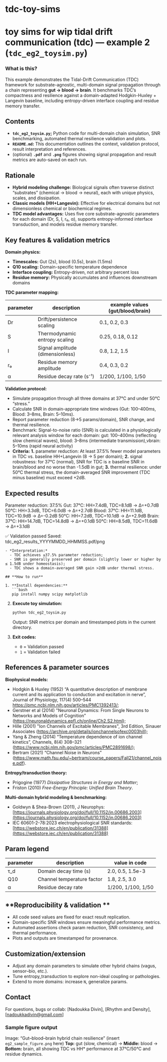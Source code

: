 # tdc-toy-sims
# toy sims for wip tidal drift communication (tdc) — example 2 (`tdc_eg2_toysim.py`)

### **What is this?**
This example demonstrates the Tidal-Drift Communication (TDC) framework for substrate-agnostic, multi-domain signal propagation through a chain representing **gut → blood → brain**. It benchmarks TDC’s compactness and resilience against a domain-adapted Hodgkin-Huxley + Langevin baseline, including entropy-driven interface coupling and residue memory transfer.

## **Contents**

- **`tdc_eg2_toysim.py`;** Python code for multi-domain chain simulation, SNR benchmarking, automated thermal resilience validation and plots.
- **`README.md`:** This documentation outlines the context, validation protocol, result interpretation and references.
- (optional) **`.pdf`** and **`.png`** figures showing signal propagation and result metrics are auto-saved on each run.

## **Rationale**

- **Hybrid modeling challenge:** Biological signals often traverse distinct “substrates” (chemical → blood → neural), each with unique physics, scales, and dissipation.
- **Classic models (HH+Langevin):** Effective for electrical domains but not dimensionless chemical or biochemical regimes.
- **TDC model advantages:** Uses five core substrate-agnostic parameters for each domain (Dr, S, I, r₀, α), supports entropy-informed interface transduction, and models residue memory transfer.

## **Key features & validation metrics**

**Domain physics:**
- **Timescales:** Gut (2s), blood (0.5s), brain (1.5ms)
- **Q10 scaling:** Domain-specific temperature dependence
- **Interface coupling:** Entropy-driven, not arbitrary percent loss
- **Residue memory:** Physically accumulates and influences downstream domains

**TDC parameter mapping:**

| parameter | description                     | example values (gut/blood/brain) |
|-----------|---------------------------------|----------------------------------|
| Dr        | Drift/persistence scaling       | 0.1, 0.2, 0.3                    |
| S         | Thermodynamic entropy scaling   | 0.25, 0.18, 0.12                 |
| I         | Signal amplitude (dimensionless)| 0.8, 1.2, 1.5                    |
| r₀        | Residue memory amplitude        | 0.4, 0.3, 0.2                    |
| α         | Residue decay rate (s⁻¹)        | 1/200, 1/100, 1/50               |

**Validation protocol:**
- Simulate propagation through all three domains at 37°C and under 50°C “stress.”
- Calculate SNR in domain-appropriate time windows (Gut: 100–400ms, Blood: 3–8ms, Brain: 5–10ms).
- Report parameter reduction (8→5 params/domain), SNR change, and thermal resilience.
- Benchmark: Signal-to-noise ratio (SNR) is calculated in a physiologically relevant analysis window for each domain: gut: 100–400ms (reflecting slow chemical waves), blood: 3–8ms (intermediate transmission),vbrain: 5–10ms (rapid neural activity)
- **Criteria:** **1.** parameter reduction: At least 37.5% fewer model parameters in TDC vs. baseline HH+Langevin (8 → 5 per domain);  **2.** signal robustness: for 37°C (normal), SNR for TDC is ≥ baseline SNR in brain/blood and no worse than -1.5dB in gut; **3.** thermal resilience: under 50°C thermal stress, the domain-averaged SNR improvement (TDC minus baseline) must exceed +2dB.

## **Expected results**  

Parameter reduction: 37.5%
Gut:
  37°C: HH=7.4dB, TDC=8.1dB → Δ=+0.7dB
  50°C: HH=3.3dB, TDC=6.0dB → Δ=+2.7dB
Blood:
  37°C: HH=11.1dB, TDC=10.9dB → Δ=-0.2dB
  50°C: HH=7.2dB, TDC=10.1dB → Δ=+2.9dB
Brain:
  37°C: HH=14.7dB, TDC=14.8dB → Δ=+0.1dB
  50°C: HH=8.5dB, TDC=11.6dB → Δ=+3.1dB

✅ Validation passed
Saved: tdc_eg2_results_YYYYMMDD_HHMMSS.pdf/png
```
- *Interpretation:*  
  - TDC achieves ≥37.5% parameter reduction;
  - SNR is generally preserved per domain (slightly lower or higher by ≤ 1.5dB under homeostasis);
  - TDC shows a domain-averaged SNR gain >2dB under thermal stress.

## **How to run**

1. **Install dependencies:**
   ```bash
   pip install numpy scipy matplotlib
   ```

2. **Execute toy simulation:**
   ```bash
   python tdc_eg2_toysim.py
   ```
   Output: SNR metrics per domain and timestamped plots in the current directory.

3. **Exit codes:**
   - `0` = Validation passed
   - `1` = Validation failed

## **References & parameter sources**

**Biophysical models:**
   - Hodgkin & Huxley (1952) “A quantitative description of membrane current and its application to conduction and excitation in nerve”, Journal of Physiology, 117(4) 500–544 https://pmc.ncbi.nlm.nih.gov/articles/PMC1392413/;
   - Gerstner et al (2014) "Neuronal Dynamics: From Single Neurons to Networks and Models of Cognition" (https://neuronaldynamics.epfl.ch/online/Ch2.S2.html);
   - Hille (2001) "Ion Channels of Excitable Membranes", 3rd Edition, Sinauer Associates (https://archive.org/details/ionchannelsofexc0003hill);
   - Yang & Zheng (2014) “Temperature dependence of ion channel kinetics”, Channels, 8(4) 308–321 (https://www.ncbi.nlm.nih.gov/pmc/articles/PMC2891698/);
   - Bertram (2021) “Channel Noise in Neurons” (https://www.math.fsu.edu/~bertram/course_papers/Fall21/channel_noise.pdf).

**Entropy/transduction theory:**
- Prigogine (1977) *Dissipative Structures in Energy and Matter*;
- Friston (2010) *Free-Energy Principle: Unified Brain Theory*.

**Multi-domain hybrid modeling & benchmarking:**
- Goldwyn & Shea-Brown (2011), J Neurophys: [https://journals.physiology.org/doi/full/10.1152/jn.00686.2003](https://journals.physiology.org/doi/full/10.1152/jn.00686.2003)
- IEC 60601-2-78:2023 electrophysiological SNR standards: [https://webstore.iec.ch/en/publication/31388](https://webstore.iec.ch/en/publication/31388)

## **Param legend**

| parameter | description                        | value in code         |
|-----------|------------------------------------|-----------------------|
| τ_d       | Domain decay time (s)              | 2.0, 0.5, 1.5e-3      |
| Q10       | Channel temperature factor         | 1.8, 2.5, 3.0         |
| α         | Residue decay rate                 | 1/200, 1/100, 1/50    |

## **Reproducibility & validation **

- All code seed values are fixed for exact result replication.
- Domain-specific SNR windows ensure meaningful performance metrics.
- Automated assertions check param reduction, SNR consistency, and thermal performance.
- Plots and outputs are timestamped for provenance.

## **Customization/extension**

- Adjust any domain parameters to simulate other hybrid chains (vagus, sensor–bio, etc.).
- Tune entropy_transduction to explore non-ideal coupling or pathologies.
- Extend to more domains: increase `N`, generalize params.

## **Contact**

For questions, bugs or collab: [Nadoukka Divin], [Rhythm and Density], [nadoukkadivin@gmail.com]


### Sample figure output

Image: “Gut–blood–brain hybrid chain resilience” (insert `eg2_sample_figure.png` here) **Top:** gut (slow, chemical) → **Middle:** blood → **Bottom:** brain, all showing TDC vs HH* performance at 37°C/50°C and residue dynamics.
